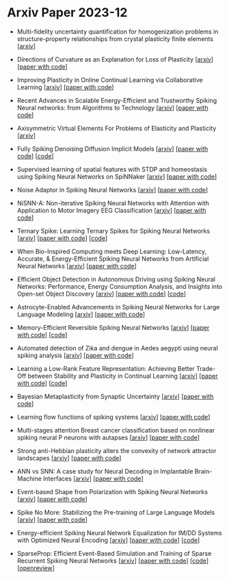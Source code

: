# Arxiv Paper 2023-12


- Multi-fidelity uncertainty quantification for homogenization problems in structure-property relationships from crystal plasticity finite elements [[arxiv](https://arxiv.org/abs/2312.00012)]

- Directions of Curvature as an Explanation for Loss of Plasticity [[arxiv](https://arxiv.org/abs/2312.00246)] [[paper with code](https://paperswithcode.com/paper/curvature-explains-loss-of-plasticity)]

- Improving Plasticity in Online Continual Learning via Collaborative Learning [[arxiv](https://arxiv.org/abs/2312.00600)] [[paper with code](https://paperswithcode.com/paper/improving-plasticity-in-online-continual)]

- Recent Advances in Scalable Energy-Efficient and Trustworthy Spiking Neural networks: from Algorithms to Technology [[arxiv](https://arxiv.org/abs/2312.01213)] [[paper with code](https://paperswithcode.com/paper/recent-advances-in-scalable-energy-efficient)]

- Axisymmetric Virtual Elements For Problems of Elasticity and Plasticity [[arxiv](https://arxiv.org/abs/2312.01559)]

- Fully Spiking Denoising Diffusion Implicit Models [[arxiv](https://arxiv.org/abs/2312.01742)] [[paper with code](https://paperswithcode.com/paper/fully-spiking-denoising-diffusion-implicit)] [[code](https://github.com/mil-tokyo/FSDDIM)]

- Supervised learning of spatial features with STDP and homeostasis using Spiking Neural Networks on SpiNNaker [[arxiv](https://arxiv.org/abs/2312.02659)] [[paper with code](https://paperswithcode.com/paper/supervised-learning-of-spatial-features-with)]

- Noise Adaptor in Spiking Neural Networks [[arxiv](https://arxiv.org/abs/2312.05290)] [[paper with code](https://paperswithcode.com/paper/noise-adaptor-in-spiking-neural-networks)]

- NiSNN-A: Non-iterative Spiking Neural Networks with Attention with Application to Motor Imagery EEG Classification [[arxiv](https://arxiv.org/abs/2312.05643)] [[paper with code](https://paperswithcode.com/paper/nisnn-a-non-iterative-spiking-neural-networks)]

- Ternary Spike: Learning Ternary Spikes for Spiking Neural Networks [[arxiv](https://arxiv.org/abs/2312.06372)] [[paper with code](https://paperswithcode.com/paper/ternary-spike-learning-ternary-spikes-for)] [[code](https://github.com/yfguo91/ternary-spike)]

- When Bio-Inspired Computing meets Deep Learning: Low-Latency, Accurate, & Energy-Efficient Spiking Neural Networks from Artificial Neural Networks [[arxiv](https://arxiv.org/abs/2312.06900)] [[paper with code](https://paperswithcode.com/paper/when-bio-inspired-computing-meets-deep)]

- Efficient Object Detection in Autonomous Driving using Spiking Neural Networks: Performance, Energy Consumption Analysis, and Insights into Open-set Object Discovery [[arxiv](https://arxiv.org/abs/2312.07466)] [[paper with code](https://paperswithcode.com/paper/efficient-object-detection-in-autonomous)] [[code](https://github.com/aitor-martinez-seras/snn-automotive-object-detection)]

- Astrocyte-Enabled Advancements in Spiking Neural Networks for Large Language Modeling [[arxiv](https://arxiv.org/abs/2312.07625)] [[paper with code](https://paperswithcode.com/paper/astrocyte-enabled-advancements-in-spiking)]

- Memory-Efficient Reversible Spiking Neural Networks [[arxiv](https://arxiv.org/abs/2312.07922)] [[paper with code](https://paperswithcode.com/paper/memory-efficient-reversible-spiking-neural)] [[code](https://github.com/mi804/revsnn)]

- Automated detection of Zika and dengue in Aedes aegypti using neural spiking analysis [[arxiv](https://arxiv.org/abs/2312.08654)] [[paper with code](https://paperswithcode.com/paper/automated-detection-of-zika-and-dengue-in)]

- Learning a Low-Rank Feature Representation: Achieving Better Trade-Off between Stability and Plasticity in Continual Learning [[arxiv](https://arxiv.org/abs/2312.08740)] [[paper with code](https://paperswithcode.com/paper/learning-a-low-rank-feature-representation)] [[code](https://github.com/dacaidi/lrfr)]

- Bayesian Metaplasticity from Synaptic Uncertainty [[arxiv](https://arxiv.org/abs/2312.10153)] [[paper with code](https://paperswithcode.com/paper/bayesian-metaplasticity-from-synaptic)]

- Learning flow functions of spiking systems [[arxiv](https://arxiv.org/abs/2312.11913)] [[paper with code](https://paperswithcode.com/paper/learning-flow-functions-of-spiking-systems)]

- Multi-stages attention Breast cancer classification based on nonlinear spiking neural P neurons with autapses [[arxiv](https://arxiv.org/abs/2312.12804)] [[paper with code](https://paperswithcode.com/paper/multi-stages-attention-breast-cancer)]

- Strong anti-Hebbian plasticity alters the convexity of network attractor landscapes [[arxiv](https://arxiv.org/abs/2312.14896)] [[paper with code](https://paperswithcode.com/paper/strong-anti-hebbian-plasticity-alters-the)]

- ANN vs SNN: A case study for Neural Decoding in Implantable Brain-Machine Interfaces [[arxiv](https://arxiv.org/abs/2312.15889)] [[paper with code](https://paperswithcode.com/paper/ann-vs-snn-a-case-study-for-neural-decoding)]

- Event-based Shape from Polarization with Spiking Neural Networks [[arxiv](https://arxiv.org/abs/2312.16071)] [[paper with code](https://paperswithcode.com/paper/event-based-shape-from-polarization-with)]

- Spike No More: Stabilizing the Pre-training of Large Language Models [[arxiv](https://arxiv.org/abs/2312.16903)] [[paper with code](https://paperswithcode.com/paper/spike-no-more-stabilizing-the-pre-training-of)]

- Energy-efficient Spiking Neural Network Equalization for IM/DD Systems with Optimized Neural Encoding [[arxiv](https://arxiv.org/abs/2312.12909)] [[paper with code](https://paperswithcode.com/paper/energy-efficient-spiking-neural-network)] [[code](https://github.com/kit-cel/optispike)]

- SparseProp: Efficient Event-Based Simulation and Training of Sparse Recurrent Spiking Neural Networks [[arxiv](https://arxiv.org/abs/2312.17216)] [[paper with code](https://paperswithcode.com/paper/sparseprop-efficient-event-based-simulation-1)] [[code](https://github.com/rainerengelken/sparseprop)] [[openreview](https://openreview.net/forum?id=yzZbwQPkmP)]